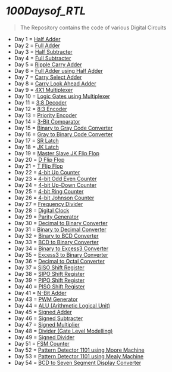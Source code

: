 # ***100Daysof_RTL***
> The Repository contains the code of various Digital Circuits

 *  Day 1 = [Half Adder](https://github.com/maazm007/100Daysof_RTL/tree/main/1-%20Half%20Adder)
 *  Day 2 = [Full Adder](https://github.com/maazm007/100Daysof_RTL/tree/main/2-%20Full%20Adder)
 *  Day 3 = [Half Subtracter](https://github.com/maazm007/100Daysof_RTL/tree/main/3-%20Half%20Subtracter)
 *  Day 4 = [Full Subtracter](https://github.com/maazm007/100Daysof_RTL/tree/main/4-%20Full%20Subtracter)
 *  Day 5 = [Ripple Carry Adder](https://github.com/maazm007/100Daysof_RTL/tree/main/5-%20Ripple%20Carry%20Adder)
 *  Day 6 = [Full Adder using Half Adder](https://github.com/maazm007/100Daysof_RTL/tree/main/6-%20Full%20Adder%20using%20Half%20Adder)
 *  Day 7 = [Carry Select Adder](https://github.com/maazm007/100Daysof_RTL/tree/main/7-%20Carry%20Select%20Adder)
 *  Day 8 = [Carry Look Ahead Adder](https://github.com/maazm007/100Daysof_RTL/tree/main/8-%20Carry%20Look%20Ahead%20Adder)
 *  Day 9 = [4X1 Multiplexer](https://github.com/maazm007/100Daysof_RTL/tree/main/9-%204-1%20Multiplexer)
 *  Day 10 = [Logic Gates using Multiplexer](https://github.com/maazm007/100Daysof_RTL/tree/main/10-%20Gates%20using%20Multiplexer)
 *  Day 11 = [3:8 Decoder](https://github.com/maazm007/100Daysof_RTL/tree/main/11-%203-8%20Decoder)
 *  Day 12 = [8:3 Encoder](https://github.com/maazm007/100Daysof_RTL/tree/main/12-%208-3%20Encoder)
 *  Day 13 = [Priority Encoder](https://github.com/maazm007/100Daysof_RTL/tree/main/13-%20Priority%20Encoder)
 *  Day 14 = [3-Bit Comparator](https://github.com/maazm007/100Daysof_RTL/tree/main/14-%203%20Bit%20Comparator)
 *  Day 15 = [Binary to Gray Code Converter](https://github.com/maazm007/100Daysof_RTL/tree/main/15-%20Binary%20to%20Gray%20Converter)
 *  Day 16 = [Gray to Binary Code Converter](https://github.com/maazm007/100Daysof_RTL/tree/main/16-%20Gray%20to%20Binary%20Converter)
 *  Day 17 = [SR Latch](https://github.com/maazm007/100Daysof_RTL/tree/main/17-%20SR%20Latch)
 *  Day 18 = [JK Latch](https://github.com/maazm007/100Daysof_RTL/tree/main/18-%20JK%20Latch)
 *  Day 19 = [Master Slave JK Flip Flop](https://github.com/maazm007/100Daysof_RTL/tree/main/19-%20Master%20Slave%20JK%20Flip-Flop)
 *  Day 20 = [D Flip Flop](https://github.com/maazm007/100Daysof_RTL/tree/main/20-%20D%20Flip-Flop)
 *  Day 21 = [T Flip Flop](https://github.com/maazm007/100Daysof_RTL/tree/main/21-%20T%20Flip-Flop)
 *  Day 22 = [4-bit Up Counter](https://github.com/maazm007/100Daysof_RTL/tree/main/22-%204%20Bit%20Up-Counter)
 *  Day 23 = [4-bit Odd Even Counter](https://github.com/maazm007/100Daysof_RTL/tree/main/23-%20Odd%20Even%20Counter)
 *  Day 24 = [4-bit Up-Down Counter](https://github.com/maazm007/100Daysof_RTL/tree/main/24-%204%20Bit%20Up-Down-Counter)
 *  Day 25 = [4-bit Ring Counter](https://github.com/maazm007/100Daysof_RTL/tree/main/26-%20Ring%20Counter)
 *  Day 26 = [4-bit Johnson Counter](https://github.com/maazm007/100Daysof_RTL/tree/main/25-%20Johnson%20Counter)
 *  Day 27 = [Frequency Divider](https://github.com/maazm007/100Daysof_RTL/tree/main/27-%20Clock%20Divider)
 *  Day 28 = [Digital Clock](https://github.com/maazm007/100Daysof_RTL/tree/main/28-%20Digital%20Clock)
 *  Day 29 = [Parity Generator](https://github.com/maazm007/100Daysof_RTL/tree/main/29-%20Parity%20Generator)
 *  Day 30 = [Decimal to Binary Converter](https://github.com/maazm007/100Daysof_RTL/tree/main/31-%20Decimal%20to%20Binary)
 *  Day 31 = [Binary to Decimal Converter](https://github.com/maazm007/100Daysof_RTL/tree/main/30-%20Binary%20to%20Decimal)
 *  Day 32 = [Binary to BCD Converter](https://github.com/maazm007/100Daysof_RTL/tree/main/32-%20Binary%20to%20BCD)
 *  Day 33 = [BCD to Binary Converter](https://github.com/maazm007/100Daysof_RTL/tree/main/33-%20BCD%20to%20Binary)
 *  Day 34 = [Binary to Excess3 Converter](https://github.com/maazm007/100Daysof_RTL/tree/main/34-%20Binary%20to%20Excess%203)
 *  Day 35 = [Excess3 to Binary Converter](https://github.com/maazm007/100Daysof_RTL/tree/main/35-%20Excess%203%20to%20Binary)
 *  Day 36 = [Decimal to Octal Converter](https://github.com/maazm007/100Daysof_RTL/tree/main/36-%20Decimal%20to%20Octal)
 *  Day 37 = [SISO Shift Register](https://github.com/maazm007/100Daysof_RTL/tree/main/37-%20SISO%20Shift%20Register)
 *  Day 38 = [SIPO Shift Register](https://github.com/maazm007/100Daysof_RTL/tree/main/38-%20SIPO%20Shift%20Register)
 *  Day 39 = [PIPO Shift Register](https://github.com/maazm007/100Daysof_RTL/tree/main/39-%20PIPO%20Shift%20Register)
 *  Day 40 = [PISO Shift Register](https://github.com/maazm007/100Daysof_RTL/tree/main/40-%20PISO%20Shift%20Register)
 *  Day 41 = [N-Bit Adder](https://github.com/maazm007/100Daysof_RTL/tree/main/41-%20N-Bit%20Adder)
 *  Day 43 = [PWM Generator](https://github.com/maazm007/100Daysof_RTL/tree/main/43-%20PWM%20Generator)
 *  Day 44 = [ALU (Arithmetic Logical Unit)](https://github.com/maazm007/100Daysof_RTL/tree/main/44-%20ALU)
 *  Day 45 = [Signed Adder](https://github.com/maazm007/100Daysof_RTL/tree/main/45-%20Signed%20Adder)
 *  Day 46 = [Signed Subtracter](https://github.com/maazm007/100Daysof_RTL/tree/main/46-%20Signed%20Subtracter)
 *  Day 47 = [Signed Multiplier](https://github.com/maazm007/100Daysof_RTL/tree/main/47-%20Signed%20Multiplier)
 *  Day 48 = [Divider (Gate Level Modelling)](https://github.com/maazm007/100Daysof_RTL/tree/main/48-%20Divider%20(Gate%20Level%20Modelling))
 *  Day 49 = [Signed Divider](https://github.com/maazm007/100Daysof_RTL/tree/main/49-%20Signed%20Divider)
 *  Day 51 = [FSM Counter](https://github.com/maazm007/100Daysof_RTL/tree/main/51-%20FSM%20Counter)
 *  Day 52 = [Pattern Detector 1101 using Moore Machine](https://github.com/maazm007/100Daysof_RTL/tree/main/52-%20Pattern%20Detector%20using%20Moore%20Machine)
 *  Day 53 = [Pattern Detector 1101 using Mealy Machine](https://github.com/maazm007/100Daysof_RTL/tree/main/53-%20Pattern%20Detector%20using%20Mealy%20Machine)
 *  Day 54 = [BCD to Seven Segment Display Converter](https://github.com/maazm007/100Daysof_RTL/tree/main/54-%20%20BCD%20to%20SSD%20Converter)
